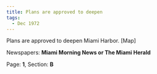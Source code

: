 ```yaml
---  
title: Plans are approved to deepen  
tags:  
  - Dec 1972  
---  
```

  
Plans are approved to deepen Miami Harbor. [Map]  
  
Newspapers: **Miami Morning News or The Miami Herald**  
  
Page: **1**, Section: **B** 
